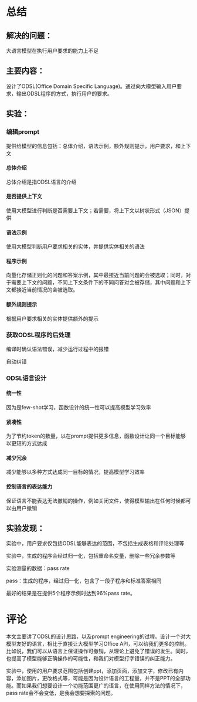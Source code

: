 # 总结

## 解决的问题：

大语言模型在执行用户要求的能力上不足



## 主要内容：

设计了ODSL(Office Domain Specific Language)。通过向大模型输入用户要求，输出ODSL程序的方式，执行用户的要求。

## 实验：

### 编辑prompt

提供给模型的信息包括：总体介绍，语法示例，额外规则提示，用户要求，和上下文

#### 总体介绍

总体介绍是指ODSL语言的介绍

#### 是否提供上下文

使用大模型进行判断是否需要上下文；若需要，将上下文以树状形式（JSON）提供

#### 语法示例

使用大模型判断用户要求相关的实体，并提供实体相关的语法

#### 程序示例

向量化存储正则化的问题和答案示例，其中最接近当前问题的会被选取；同时，对于需要上下文的问题，不同上下文条件下的不同问答对会被存储，其中问题和上下文都接近当前情况的会被选取。

#### 额外规则提示

根据用户要求相关的实体提供额外的提示

### 获取ODSL程序的后处理

编译时确认语法错误，减少运行过程中的报错

自动纠错

### ODSL语言设计

#### 统一性

因为是few-shot学习，函数设计的统一性可以提高模型学习效率

#### 紧凑性

为了节约token的数量，以在prompt提供更多信息，函数设计让同一个目标能够以更短的方式达成

#### 减少冗余

减少能够以多种方式达成同一目标的情况，提高模型学习效率

#### 控制语言的表达能力

保证语言不能表达无法撤销的操作，例如关闭文件，使得模型输出在任何时候都可以由用户撤销

## 实验发现：

实验中，用户要求仅包括ODSL能够表达的范围，不包括生成表格和评论处理等

实验中，生成的程序会经过归一化，包括重命名变量，删除一些冗余参数等

实验测量的数据：pass rate

pass：生成的程序，经过归一化，包含了一段子程序和标准答案相同

最好的结果是在提供5个程序示例时达到96%pass rate。

# 评论

本文主要讲了ODSL的设计思路，以及prompt engineering的过程。设计一个对大模型友好的语言，相比于直接让大模型学习Office API，可以给我们更多的控制。比如说，我们可以从语言上保证操作可撤销，从理论上避免了错误的发生。同时，也提高了模型能够正确操作的可能性，和我们对模型打字错误的纠正能力。

实验中，使用的用户要求范围包括创建ppt，添加页面，添加文字，修改已有内容，添加图片，更改格式等，可能是因为设计语言的工程量，并不是PPT的全部功能。而如果我们想要设计一个功能范围更广的语言，在使用同样方法的情况下，pass rate会不会变低，是我会想要探索的问题。